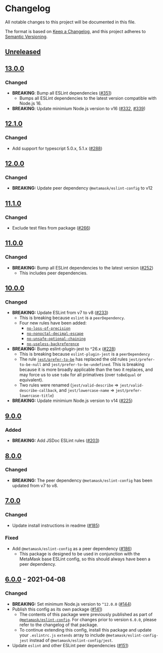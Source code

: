 # Changelog
All notable changes to this project will be documented in this file.

The format is based on [Keep a Changelog](https://keepachangelog.com/en/1.0.0/),
and this project adheres to [Semantic Versioning](https://semver.org/spec/v2.0.0.html).

## [Unreleased]

## [13.0.0]
### Changed
- **BREAKING**: Bump all ESLint dependencies ([#351](https://github.com/MetaMask/eslint-config/pull/351))
  - Bumps all ESLint dependencies to the latest version compatible with Node.js 16.
- **BREAKING**: Update minimium Node.js version to v16 ([#332](https://github.com/MetaMask/eslint-config/pull/332), [#339](https://github.com/MetaMask/eslint-config/pull/339))

## [12.1.0]
### Changed
- Add support for typescript 5.0.x, 5.1.x ([#288](https://github.com/MetaMask/eslint-config/pull/288))

## [12.0.0]
### Changed
- **BREAKING:** Update peer dependency `@metamask/eslint-config` to v12

## [11.1.0]
### Changed
- Exclude test files from package ([#266](https://github.com/MetaMask/eslint-config/pull/266))

## [11.0.0]
### Changed
- **BREAKING:** Bump all ESLint dependencies to the latest version ([#252](https://github.com/MetaMask/eslint-config/pull/252))
  - This includes peer dependencies.

## [10.0.0]
### Changed
- **BREAKING:** Update ESLint from v7 to v8 ([#233](https://github.com/MetaMask/eslint-config/pull/233))
  - This is breaking because `eslint` is a `peerDependency`.
  - Four new rules have been added:
    - [`no-loss-of-precision`](https://eslint.org/docs/latest/rules/no-loss-of-precision)
    - [`no-nonoctal-decimal-escape`](https://eslint.org/docs/latest/rules/no-nonoctal-decimal-escape)
    - [`no-unsafe-optional-chaining`](https://eslint.org/docs/latest/rules/no-unsafe-optional-chaining)
    - [`no-useless-backreference`](https://eslint.org/docs/latest/rules/no-useless-backreference)
- **BREAKING:** Bump eslint-plugin-jest to ^26.x ([#228](https://github.com/MetaMask/eslint-config/pull/228))
  - This is breaking because `eslint-plugin-jest` is a `peerDependency`
  - The rule [`jest/prefer-to-be`](https://github.com/jest-community/eslint-plugin-jest/blob/main/docs/rules/prefer-to-be.md) has replaced the old rules `jest/prefer-to-be-null` and `jest/prefer-to-be-undefined`. This is breaking because it is more broadly applicable than the two it replaces, and may force us to use `toBe` for all primatives (over `toBeEqual` or equivalent).
  - Two rules were renamed (`jest/valid-describe` => `jest/valid-describe-callback`, and `jest/lowercase-name` => `jest/prefer-lowercase-title`)
- **BREAKING:** Update minimium Node.js version to v14 ([#225](https://github.com/MetaMask/eslint-config/pull/225))

## [9.0.0]
### Added
- **BREAKING:** Add JSDoc ESLint rules ([#203](https://github.com/MetaMask/eslint-config/pull/203))

## [8.0.0]
### Changed
- **BREAKING:** The peer dependency `@metamask/eslint-config` has been updated from v7 to v8.

## [7.0.0]
### Changed
- Update install instructions in readme ([#185](https://github.com/MetaMask/eslint-config/pull/185))

### Fixed
- Add `@metamask/eslint-config` as a peer dependency ([#186](https://github.com/MetaMask/eslint-config/pull/186))
  - This package is designed to be used in conjunction with the MetaMask base ESLint config, so this should always have been a peer dependency.

## [6.0.0] - 2021-04-08
### Changed
- **BREAKING:** Set minimum Node.js version to `^12.0.0` ([#144](https://github.com/MetaMask/eslint-config/pull/144))
- Publish this config as its own package ([#141](https://github.com/MetaMask/eslint-config/pull/141))
  - The contents of this package were previously published as part of [`@metamask/eslint-config`](https://npmjs.com/package/@metamask/eslint-config).
  For changes prior to version `6.0.0`, please refer to the changelog of that package.
  - To continue extending this config, install this package and update your `.eslintrc.js` `extends` array to include `@metamask/eslint-config-jest` instead of `@metamask/eslint-config/jest`.
- Update `eslint` and other ESLint peer dependencies ([#151](https://github.com/MetaMask/eslint-config/pull/151))

[Unreleased]: https://github.com/MetaMask/eslint-config/compare/v13.0.0...HEAD
[13.0.0]: https://github.com/MetaMask/eslint-config/compare/v12.1.0...v13.0.0
[12.1.0]: https://github.com/MetaMask/eslint-config/compare/v12.0.0...v12.1.0
[12.0.0]: https://github.com/MetaMask/eslint-config/compare/v11.1.0...v12.0.0
[11.1.0]: https://github.com/MetaMask/eslint-config/compare/v11.0.0...v11.1.0
[11.0.0]: https://github.com/MetaMask/eslint-config/compare/v10.0.0...v11.0.0
[10.0.0]: https://github.com/MetaMask/eslint-config/compare/v9.0.0...v10.0.0
[9.0.0]: https://github.com/MetaMask/eslint-config/compare/v8.0.0...v9.0.0
[8.0.0]: https://github.com/MetaMask/eslint-config/compare/v7.0.0...v8.0.0
[7.0.0]: https://github.com/MetaMask/eslint-config/compare/v6.0.0...v7.0.0
[6.0.0]: https://github.com/MetaMask/eslint-config/releases/tag/v6.0.0

